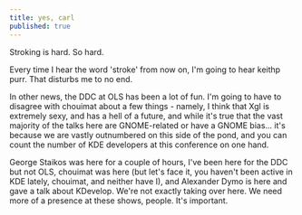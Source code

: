 ```yaml
---
title: yes, carl
published: true
---
```


Stroking is hard. So hard.

Every time I hear the word 'stroke' from now on, I'm going to hear
keithp purr. That disturbs me to no end.

In other news, the DDC at OLS has been a lot of fun. I'm going to have
to disagree with chouimat about a few things - namely, I think that Xgl
is extremely sexy, and has a hell of a future, and while it's true that
the vast majority of the talks here are GNOME-related or have a GNOME
bias... it's because we are vastly outnumbered on this side of the pond,
and you can count the number of KDE developers at this conference on one
hand.

George Staikos was here for a couple of hours, I've been here for the
DDC but not OLS, chouimat was here (but let's face it, you haven't been
active in KDE lately, chouimat, and neither have I), and Alexander Dymo
is here and gave a talk about KDevelop. We're not exactly taking over
here. We need more of a presence at these shows, people. It's important.
